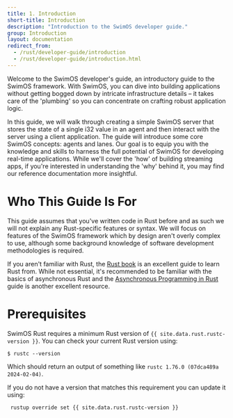 ```yaml
---
title: 1. Introduction
short-title: Introduction
description: "Introduction to the SwimOS developer guide."
group: Introduction
layout: documentation
redirect_from:
  - /rust/developer-guide/introduction
  - /rust/developer-guide/introduction.html
---
```


Welcome to the SwimOS developer's guide, an introductory guide to the SwimOS framework. With SwimOS, you can dive into building applications without getting bogged down by intricate infrastructure details – it takes care of the 'plumbing' so you can concentrate on crafting robust application logic.

In this guide, we will walk through creating a simple SwimOS server that stores the state of a single i32 value in an agent and then interact with the server using a client application. The guide will introduce some core SwimOS concepts: agents and lanes. Our goal is to equip you with the knowledge and skills to harness the full potential of SwimOS for developing real-time applications. While we'll cover the 'how' of building streaming apps, if you're interested in understanding the 'why' behind it, you may find our reference documentation more insightful.

# Who This Guide Is For

This guide assumes that you've written code in Rust before and as such we will not explain any Rust-specific features or syntax. We will focus on features of the SwimOS framework which by design aren't overly complex to use, although some background knowledge of software development methodologies is required.

If you aren't familiar with Rust, the [Rust book](https://doc.rust-lang.org/book/) is an excellent guide to learn Rust from. While not essential, it's recommended to be familiar with the basics of asynchronous Rust and the [Asynchronous Programming in Rust](https://rust-lang.github.io/async-book/) guide is another excellent resource.

# Prerequisites

SwimOS Rust requires a minimum Rust version of `{{ site.data.rust.rustc-version }}`. You can check your current Rust version using:

```shell
$ rustc --version
```

Which should return an output of something like `rustc 1.76.0 (07dca489a 2024-02-04)`.

If you do not have a version that matches this requirement you can update it using:

```shell
 rustup override set {{ site.data.rust.rustc-version }}
```
